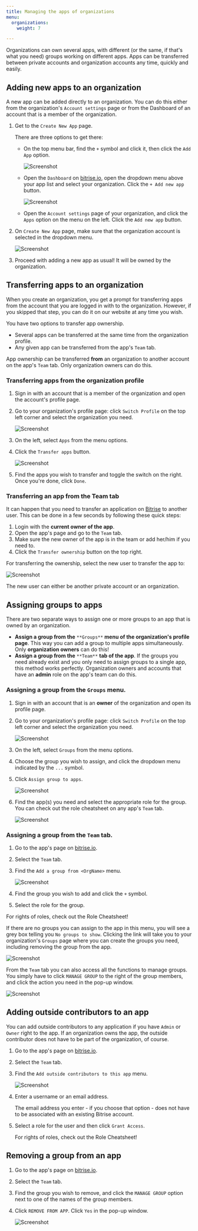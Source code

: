 ```yaml
---
title: Managing the apps of organizations
menu:
  organizations:
    weight: 7

---
```

Organizations can own several apps, with different (or the same, if that's what you need) groups working on different apps. Apps can be transferred between private accounts and organization accounts any time, quickly and easily.

## Adding new apps to an organization

A new app can be added directly to an organization. You can do this either from the organization's `Account settings` page or from the Dashboard of an account that is a member of the organization.

1. Get to the `Create New App` page.

   There are three options to get there:
   * On the top menu bar, find the `+` symbol and click it, then click the `Add App` option.

     ![Screenshot](/img/team-management/organization/add-org.png)
   * Open the `Dashboard` on [bitrise.io](https://www.bitrise.io), open the dropdown menu above your app list and select your organization. Click the `+ Add new app` button.

     ![Screenshot](/img/team-management/organization/add-new-app-org.png)
   * Open the `Account settings` page of your organization, and click the `Apps` option on the menu on the left. Click the `Add new app` button.
2. On `Create New App` page, make sure that the organization account is selected in the dropdown menu.

   ![Screenshot](/img/team-management/organization/add-app-screen.png)
3. Proceed with adding a new app as usual! It will be owned by the organization.

## Transferring apps to an organization

When you create an organization, you get a prompt for transferring apps from the account that you are logged in with to the organization. However, if you skipped that step, you can do it on our website at any time you wish.

You have two options to transfer app ownership.

* Several apps can be transferred at the same time from the organization profile.
* Any given app can be transferred from the app's `Team` tab.

App ownership can be transferred **from** an organization to another account on the app's `Team` tab. Only organization owners can do this.

### Transferring apps from the organization profile

1. Sign in with an account that is a member of the organization and open the account's profile page.
2. Go to your organization's profile page: click `Switch Profile` on the top left corner and select the organization you need.

   ![Screenshot](/img/team-management/organization/switch-profile-2.png)
3. On the left, select `Apps` from the menu options.
4. Click the `Transfer apps` button.

   ![Screenshot](/img/team-management/organization/transfer-app-org.png)
5. Find the apps you wish to transfer and toggle the switch on the right. Once you're done, click `Done`.

### Transferring an app from the Team tab

It can happen that you need to transfer an application on [Bitrise](https://www.bitrise.io) to another user. This can be done in a few seconds by following these quick steps:

1. Login with the **current owner of the app**.
2. Open the app's page and go to the `Team` tab.
3. Make sure the new owner of the app is in the team or add her/him if you need to.
4. Click the `Transfer ownership` button on the top right.

For transferring the ownership, select the new user to transfer the app to:

![Screenshot](/img/team-management/transfering-ownership.png)

The new user can either be another private account or an organization.

## Assigning groups to apps

There are two separate ways to assign one or more groups to an app that is owned by an organization.

* **Assign a group from the** `**Groups**` **menu of the organization's profile page**. This way you can add a group to multiple apps simultaneously. Only **organization owners** can do this!
* **Assign a group from the** `**Team**` **tab of the app**. If the groups you need already exist and you only need to assign groups to a single app, this method works perfectly. Organization owners and accounts that have an **admin** role on the app's team can do this.

### Assigning a group from the `Groups` menu.

1. Sign in with an account that is an **owner** of the organization and open its profile page.
2. Go to your organization's profile page: click `Switch Profile` on the top left corner and select the organization you need.

   ![Screenshot](/img/team-management/organization/switch-profile-2.png)
3. On the left, select `Groups` from the menu options.
4. Choose the group you wish to assign, and click the dropdown menu indicated by the `...` symbol.
5. Click `Assign group to apps`.

   ![Screenshot](/img/team-management/organization/assign-group-to-apps.png)
6. Find the app(s) you need and select the appropriate role for the group. You can check out the role cheatsheet on any app's `Team` tab.

   ![Screenshot](/img/team-management/organization/assign-group-popup.png)

### Assigning a group from the `Team` tab.

1. Go to the app's page on [bitrise.io](https://www.bitrise.io).
2. Select the `Team` tab.
3. Find the `Add a group from <OrgName>` menu.

   ![Screenshot](/img/team-management/organization/add-group-org.png)
4. Find the group you wish to add and click the `+` symbol.
5. Select the role for the group.

For rights of roles, check out the Role Cheatsheet!

If there are no groups you can assign to the app in this menu, you will see a grey box telling you `No groups to show`. Clicking the link will take you to your organization's `Groups` page where you can create the groups you need, including removing the group from the app.

![Screenshot](/img/team-management/organization/add-group-from-org.png)

From the `Team` tab you can also access all the functions to manage groups. You simply have to click `MANAGE GROUP` to the right of the group members, and click the action you need in the pop-up window.

![Screenshot](/img/team-management/organization/team-group-popup.png)

## Adding outside contributors to an app

You can add outside contributors to any application if you have `Admin` or `Owner` right to the app. If an organization owns the app, the outside contributor does not have to be part of the organization, of course.

1. Go to the app's page on [bitrise.io](https://www.bitrise.io).
2. Select the `Team` tab.
3. Find the `Add outside contributors to this app` menu.

   ![Screenshot](/img/team-management/organization/add-contributors.png)
4. Enter a username or an email address.

   The email address you enter - if you choose that option - does not have to be associated with an existing Bitrise account.
5. Select a role for the user and then click `Grant Access`.

   For rights of roles, check out the Role Cheatsheet!

## Removing a group from an app

1. Go to the app's page on [bitrise.io](https://www.bitrise.io).
2. Select the `Team` tab.
3. Find the group you wish to remove, and click the `MANAGE GROUP` option next to one of the names of the group members.
4. Click `REMOVE FROM APP`. Click `Yes` in the pop-up window.

   ![Screenshot](/img/team-management/organization/team-group-popup.png)